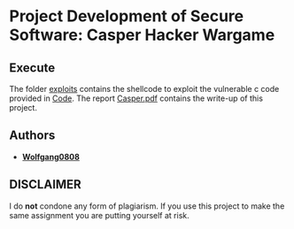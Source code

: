 # Project Development of Secure Software: Casper Hacker Wargame

## Execute
The folder [exploits](https://github.com/Wolfgang0808/Casper_Hacker_Wargame/tree/master/exploits) contains the shellcode to exploit the vulnerable c code provided in [Code](https://github.com/Wolfgang0808/Casper_Hacker_Wargame/tree/master/Code).
The report [Casper.pdf](https://github.com/Wolfgang0808/Casper_Hacker_Wargame/blob/master/Casper.pdf) contains the write-up of this project.
## Authors
* **[Wolfgang0808](https://github.com/Wolfgang0808)**

## DISCLAIMER
I do **not** condone any form of plagiarism. If you use this project to make the same assignment you are putting yourself at risk.
